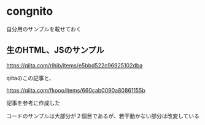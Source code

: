 # congnito

自分用のサンプルを載せておく

## 生のHTML、JSのサンプル

https://qiita.com/rihib/items/e5bbd522c96925102dba

qiitaのこの記事と、

https://qiita.com/fkooo/items/660cab0090a80861155b

記事を参考に作成した

コードのサンプルは大部分が２個目であるが、若干動かない部分は改変している